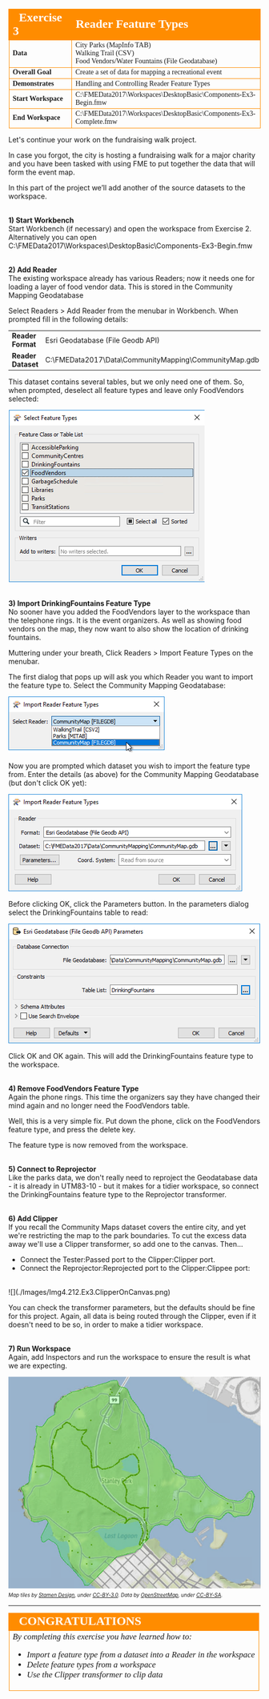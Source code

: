 <!--Exercise Section-->


<table style="border-spacing: 0px;border-collapse: collapse;font-family:serif">
<tr>
<td width=25% style="vertical-align:middle;background-color:darkorange;border: 2px solid darkorange">
<i class="fa fa-cogs fa-lg fa-pull-left fa-fw" style="color:white;padding-right: 12px;vertical-align:text-top"></i>
<span style="color:white;font-size:x-large;font-weight: bold">Exercise 3</span>
</td>
<td style="border: 2px solid darkorange;background-color:darkorange;color:white">
<span style="color:white;font-size:x-large;font-weight: bold">Reader Feature Types</span>
</td>
</tr>

<tr>
<td style="border: 1px solid darkorange; font-weight: bold">Data</td>
<td style="border: 1px solid darkorange">City Parks (MapInfo TAB)<br>Walking Trail (CSV)<br>Food Vendors/Water Fountains (File Geodatabase)</td>
</tr>

<tr>
<td style="border: 1px solid darkorange; font-weight: bold">Overall Goal</td>
<td style="border: 1px solid darkorange">Create a set of data for mapping a recreational event</td>
</tr>

<tr>
<td style="border: 1px solid darkorange; font-weight: bold">Demonstrates</td>
<td style="border: 1px solid darkorange">Handling and Controlling Reader Feature Types</td>
</tr>

<tr>
<td style="border: 1px solid darkorange; font-weight: bold">Start Workspace</td>
<td style="border: 1px solid darkorange">C:\FMEData2017\Workspaces\DesktopBasic\Components-Ex3-Begin.fmw</td>
</tr>

<tr>
<td style="border: 1px solid darkorange; font-weight: bold">End Workspace</td>
<td style="border: 1px solid darkorange">C:\FMEData2017\Workspaces\DesktopBasic\Components-Ex3-Complete.fmw</td>
</tr>

</table>


Let's continue your work on the fundraising walk project.

In case you forgot, the city is hosting a fundraising walk for a major charity and you have been tasked with using FME to put together the data that will form the event map.  

In this part of the project we’ll add another of the source datasets to the workspace.


<br>**1) Start Workbench**
<br>Start Workbench (if necessary) and open the workspace from Exercise 2. Alternatively you can open C:\FMEData2017\Workspaces\DesktopBasic\Components-Ex3-Begin.fmw



<br>**2) Add Reader**
<br>The existing workspace already has various Readers; now it needs one for loading a layer of food vendor data. This is stored in the Community Mapping Geodatabase

Select Readers > Add Reader from the menubar in Workbench. When prompted fill in the following details:

<table style="border: 0px">

<tr>
<td style="font-weight: bold">Reader Format</td>
<td style="">Esri Geodatabase (File Geodb API)</td>
</tr>

<tr>
<td style="font-weight: bold">Reader Dataset</td>
<td style="">C:\FMEData2017\Data\CommunityMapping\CommunityMap.gdb</td>
</tr>

</table>

This dataset contains several tables, but we only need one of them. So, when prompted, deselect all feature types and leave only FoodVendors selected:

![](./Images/Img4.208.Ex3.CommunityMappingFeatureTypes.png)


<br>**3) Import DrinkingFountains Feature Type**
<br>No sooner have you added the FoodVendors layer to the workspace than the telephone rings. It is the event organizers. As well as showing food vendors on the map, they now want to also show the location of drinking fountains.

Muttering under your breath, Click Readers > Import Feature Types on the menubar.

The first dialog that pops up will ask you which Reader you want to import the feature type to. Select the Community Mapping Geodatabase:

![](./Images/Img4.209.Ex3.ImportFTSelectReaderDialog.png)

Now you are prompted which dataset you wish to import the feature type from. Enter the details (as above) for the Community Mapping Geodatabase (but don't click OK yet):

![](./Images/Img4.210.Ex3.ImportFTSelectDatasetDialog.png)

Before clicking OK, click the Parameters button. In the parameters dialog select the DrinkingFountains table to read:

![](./Images/Img4.211.Ex3.ImportFTSelectFTDialog.png)

Click OK and OK again. This will add the DrinkingFountains feature type to the workspace.


<br>**4) Remove FoodVendors Feature Type**
<br>Again the phone rings. This time the organizers say they have changed their mind again and no longer need the FoodVendors table.

Well, this is a very simple fix. Put down the phone, click on the FoodVendors feature type, and press the delete key. 

The feature type is now removed from the workspace.


<br>**5) Connect to Reprojector**
<br>Like the parks data, we don't really need to reproject the Geodatabase data - it is already in UTM83-10 - but it makes for a tidier workspace, so connect the DrinkingFountains feature type to the Reprojector transformer.
 

<br>**6) Add Clipper**
<br>If you recall the Community Maps dataset covers the entire city, and yet we're restricting the map to the park boundaries. To cut the excess data away we'll use a Clipper transformer, so add one to the canvas. Then...

- Connect the Tester:Passed port to the Clipper:Clipper port. 
- Connect the Reprojector:Reprojected port to the Clipper:Clippee port:

<br>
![](./Images/Img4.212.Ex3.ClipperOnCanvas.png)

You can check the transformer parameters, but the defaults should be fine for this project. Again, all data is being routed through the Clipper, even if it doesn't need to be so, in order to make a tidier workspace.


<br>**7) Run Workspace**
<br>Again, add Inspectors and run the workspace to ensure the result is what we are expecting.

![](./Images/Img4.213.Ex3.OutputSoFar.png)
<br><span style="font-style:italic;font-size:x-small">Map tiles by <a href="http://stamen.com">Stamen Design</a>, under <a href="http://creativecommons.org/licenses/by/3.0">CC-BY-3.0</a>. Data by <a href="http://openstreetmap.org">OpenStreetMap</a>, under <a href="http://creativecommons.org/licenses/by-sa/3.0">CC-BY-SA</a>.

---

<!--Exercise Congratulations Section--> 

<table style="border-spacing: 0px">
<tr>
<td style="vertical-align:middle;background-color:darkorange;border: 2px solid darkorange">
<i class="fa fa-thumbs-o-up fa-lg fa-pull-left fa-fw" style="color:white;padding-right: 12px;vertical-align:text-top"></i>
<span style="color:white;font-size:x-large;font-weight: bold;font-family:serif">CONGRATULATIONS</span>
</td>
</tr>

<tr>
<td style="border: 1px solid darkorange">
<span style="font-family:serif; font-style:italic; font-size:larger">
By completing this exercise you have learned how to:
<br>
<ul><li>Import a feature type from a dataset into a Reader in the workspace</li>
<li>Delete feature types from a workspace</li>
<li>Use the Clipper transformer to clip data</li></ul>
</span>
</td>
</tr>
</table>
 
